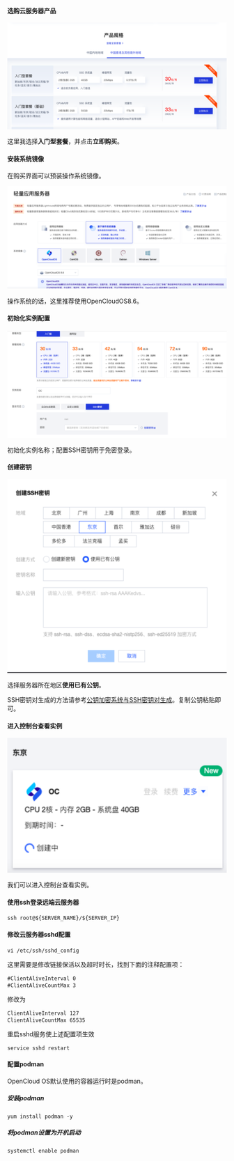 #### 选购云服务器产品

![选购云服务器产品](image/选购云服务器产品.svg)

这里我选择**入门型套餐**，并点击**立即购买**。



#### 安装系统镜像

在购买界面可以预装操作系统镜像。

![选择安装系统镜像版本](image/选择安装系统镜像版本.svg)

操作系统的话，这里推荐使用OpenCloudOS8.6。



#### 初始化实例配置

![初始化实例配置](image/初始化实例配置.svg)

初始化实例名称；配置SSH密钥用于免密登录。



#### 创建密钥

![创建密钥](image/创建密钥.svg)

选择服务器所在地区**使用已有公钥**。

SSH密钥对生成的方法请参考[公钥加密系统与SSH密钥对生成](https://github.com/AntiBargu/Miscellaneous/blob/master/%E7%8E%AF%E5%A2%83%E9%85%8D%E7%BD%AE/%E5%85%AC%E9%92%A5%E5%8A%A0%E5%AF%86%E7%B3%BB%E7%BB%9F%E4%B8%8ESSH%E5%AF%86%E9%92%A5%E5%AF%B9%E7%94%9F%E6%88%90/%E5%85%AC%E9%92%A5%E5%8A%A0%E5%AF%86%E7%B3%BB%E7%BB%9F%E4%B8%8ESSH%E5%AF%86%E9%92%A5%E5%AF%B9%E7%94%9F%E6%88%90.md)。复制公钥粘贴即可。



#### 进入控制台查看实例

![控制台查看实例](image/控制台查看实例.svg)

我们可以进入控制台查看实例。



#### 使用ssh登录远端云服务器

```shell
ssh root@${SERVER_NAME}/${SERVER_IP}
```



#### 修改云服务器sshd配置

```shell
vi /etc/ssh/sshd_config
```

这里需要是修改链接保活以及超时时长，找到下面的注释配置项：

```shell
#ClientAliveInterval 0
#ClientAliveCountMax 3
```

修改为

```shell
ClientAliveInterval 127
ClientAliveCountMax 65535
```

重启sshd服务使上述配置项生效

```shell
service sshd restart
```



#### 配置podman

OpenCloud OS默认使用的容器运行时是podman。

##### 安装podman

```shell
yum install podman -y
```

##### 将podman设置为开机启动

```shell
systemctl enable podman
```

